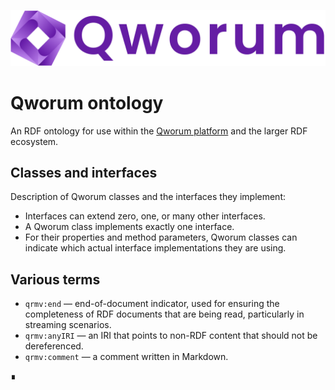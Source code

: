![Qworum logo and name](https://raw.githubusercontent.com/doga/qworum-website/master/build/assets/images/logos/Qworum-logo-and-name.svg "Qworum logo and name")

# Qworum ontology

An RDF ontology for use within the [Qworum platform](https://qworum.net) and the larger RDF ecosystem.

## Classes and interfaces

Description of Qworum classes and the interfaces they implement:

- Interfaces can extend zero, one, or many other interfaces.
- A Qworum class implements exactly one interface.
- For their properties and method parameters, Qworum classes can indicate which actual interface implementations they are using.

## Various terms

- `qrmv:end` — end-of-document indicator, used for ensuring the completeness of RDF documents that are being read, particularly in streaming scenarios.
- `qrmv:anyIRI` — an IRI that points to non-RDF content that should not be dereferenced.
- `qrmv:comment` — a comment written in Markdown.

∎
